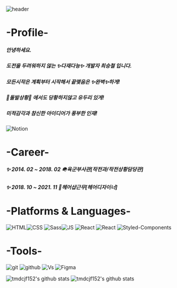 ![header](https://capsule-render.vercel.app/api?type=rect&color=auto&height=200&section=header&text=Choi%20Seung%20Chul&fontSize=90&fontColor=FFFFFF)

# -Profile-
##### 안녕하세요.
##### 도전을 두려워하지 않는 ✨다재다능✨ 개발자 최승철 입니다.
##### 모든시작은 계획부터 시작해서 끝맺음은 ✨완벽✨하게!
##### 🚨돌발상황🚨 에서도 당황하지않고 유두리 있게!
##### 미적감각과 참신한 아이디어가 풍부한 인재!


<img alt="Notion" src ="https://img.shields.io/badge/Notion-black.svg?&style=for-the-badge&logo=Notion&logoColor=#00000"/>


# -Career-
##### ✨ 2014. 02 ~ 2018. 02 🪖육군부사관[작전과/작전상황담당관]
##### ✨ 2018. 10 ~ 2021. 11 💈헤어샵근무[헤어디자이너]


# -Platforms & Languages-

<img alt="HTML" src ="https://img.shields.io/badge/HTML-black.svg?&style=for-the-badge&logo=HTML5&logoColor=#E34F26"/><img alt="CSS" src ="https://img.shields.io/badge/CSS-black.svg?&style=for-the-badge&logo=CSS3&logoColor=blue"/>
<img alt="Sass" src ="https://img.shields.io/badge/Sass-black.svg?&style=for-the-badge&logo=Sass&logoColor=hotpink"/><img alt="JS" src ="https://img.shields.io/badge/JavaScript-black.svg?&style=for-the-badge&logo=JavaScript&logoColor=yellow"/>
<img alt="React" src ="https://img.shields.io/badge/Cite-black.svg?&style=for-the-badge&logo=Vite&logoColor=#646CFF"/>
<img alt="React" src ="https://img.shields.io/badge/React-black.svg?&style=for-the-badge&logo=React&logoColor=sky"/>
<img alt="Styled-Components" src ="https://img.shields.io/badge/styledcomponents-black.svg?&style=for-the-badge&logo=styled-components&logoColor=#DB7093"/>

# -Tools-

<img alt="git" src ="https://img.shields.io/badge/Git-black.svg?&style=for-the-badge&logo=Git&logoColor=#F05032"/> <img alt="github" src ="https://img.shields.io/badge/GitHub-black.svg?&style=for-the-badge&logo=GitHub&logoColor=purple"/> <img alt="Vs" src ="https://img.shields.io/badge/Visual Studio Code-black.svg?&style=for-the-badge&logo=Visual Studio Code&logoColor=blue"/> <img alt="Figma" src ="https://img.shields.io/badge/Figma-black.svg?&style=for-the-badge&logo=Figma&logoColor=#F24E1E"/>

![tmdcjf152's github stats](https://github-readme-stats.vercel.app/api?username=tmdcjf152&show_icons=true)
![tmdcjf152's github stats](https://github-readme-stats.vercel.app/api/top-langs/?username=tmdcjf152&show_icons=true&hide_border=true&title_color=004386&icon_color=004386&layout=compact)
